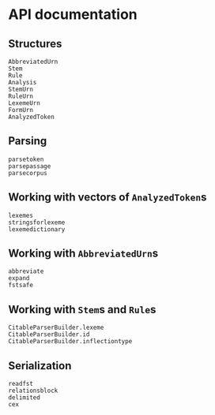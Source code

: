 # API documentation

## Structures

```@docs
AbbreviatedUrn
Stem
Rule
Analysis
StemUrn
RuleUrn
LexemeUrn
FormUrn
AnalyzedToken
```

## Parsing

```@docs
parsetoken
parsepassage
parsecorpus
```



## Working with vectors of `AnalyzedToken`s

```@docs
lexemes
stringsforlexeme
lexemedictionary
```

## Working with `AbbreviatedUrn`s

```@docs
abbreviate
expand
fstsafe
```

## Working with `Stem`s and `Rule`s

```@docs
CitableParserBuilder.lexeme
CitableParserBuilder.id
CitableParserBuilder.inflectiontype
```

## Serialization

```@docs
readfst
relationsblock
delimited
cex
```
